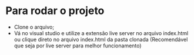 # Para rodar o projeto

- Clone o arquivo;
- Vá no visual studio e utilize a extensão live server no arquivo index.html ou clique direto no arquivo index.html da pasta clonada (Recomendável que seja por live server para melhor funcionamento)